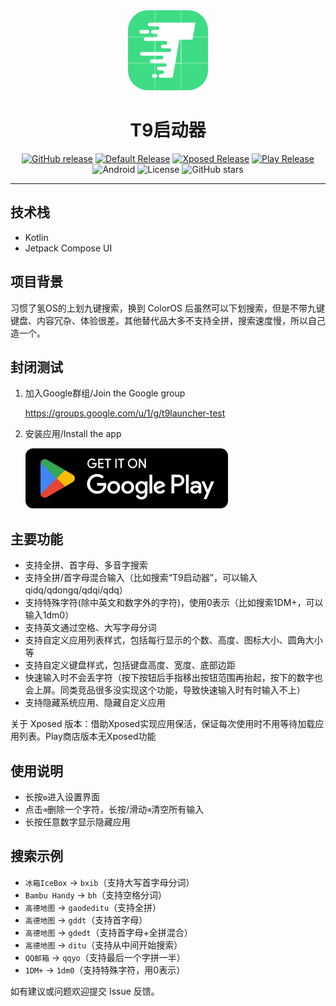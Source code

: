 <div align="center">
  <img src="./image/icon.png" alt="T9启动器" width="128" height="128">
  <h1>T9启动器</h1>

[![GitHub release](https://img.shields.io/github/v/release/h3110w0r1d-y/T9Launcher?filter=!*xposed)](https://github.com/h3110w0r1d-y/T9Launcher/releases)
[![Default Release](https://github.com/h3110w0r1d-y/T9Launcher/actions/workflows/default-release.yml/badge.svg)](https://github.com/h3110w0r1d-y/T9Launcher/actions/workflows/default-release.yml)
[![Xposed Release](https://github.com/h3110w0r1d-y/T9Launcher/actions/workflows/xposed-release.yml/badge.svg)](https://github.com/h3110w0r1d-y/T9Launcher/actions/workflows/xposed-release.yml)
[![Play Release](https://github.com/h3110w0r1d-y/T9Launcher/actions/workflows/play-release.yml/badge.svg)](https://github.com/h3110w0r1d-y/T9Launcher/actions/workflows/play-release.yml)
![Android](https://img.shields.io/badge/Android-8.0%2B-blue)
![License](https://img.shields.io/github/license/h3110w0r1d-y/T9Launcher)
![GitHub stars](https://img.shields.io/github/stars/h3110w0r1d-y/T9Launcher?style=social)
</div>

---

## 技术栈

- Kotlin
- Jetpack Compose UI

## 项目背景

习惯了氢OS的上划九键搜索，换到 ColorOS 后虽然可以下划搜索，但是不带九键键盘、内容冗杂、体验很差。其他替代品大多不支持全拼，搜索速度慢，所以自己造一个。

## 封闭测试

1. 加入Google群组/Join the Google group

    https://groups.google.com/u/1/g/t9launcher-test

2. 安装应用/Install the app

   [![Get it on Play Store](image/google-play-badges.svg)](https://play.google.com/store/apps/details?id=com.h3110w0r1d.t9launcher)

## 主要功能

- 支持全拼、首字母、多音字搜索
- 支持全拼/首字母混合输入（比如搜索“T9启动器”，可以输入qidq/qdongq/qdqi/qdq）
- 支持特殊字符(除中英文和数字外的字符)，使用0表示（比如搜索1DM+，可以输入1dm0）
- 支持英文通过空格、大写字母分词
- 支持自定义应用列表样式，包括每行显示的个数、高度、图标大小、圆角大小等
- 支持自定义键盘样式，包括键盘高度、宽度、底部边距
- 快速输入时不会丢字符（按下按钮后手指移出按钮范围再抬起，按下的数字也会上屏。同类竞品很多没实现这个功能，导致快速输入时有时输入不上）
- 支持隐藏系统应用、隐藏自定义应用

关于 Xposed 版本：借助Xposed实现应用保活，保证每次使用时不用等待加载应用列表。Play商店版本无Xposed功能

## 使用说明

- 长按`⚙️`进入设置界面
- 点击`⌫`删除一个字符，长按/滑动`⌫`清空所有输入
- 长按任意数字显示隐藏应用

## 搜索示例

- `冰箱IceBox` → `bxib`（支持大写首字母分词）
- `Bambu Handy` → `bh`（支持空格分词）
- `高德地图` → `gaodeditu`（支持全拼）
- `高德地图` → `gddt`（支持首字母）
- `高德地图` → `gdedt`（支持首字母+全拼混合）
- `高德地图` → `ditu`（支持从中间开始搜索）
- `QQ邮箱` → `qqyo`（支持最后一个字拼一半）
- `1DM+` → `1dm0`（支持特殊字符，用0表示）


如有建议或问题欢迎提交 Issue 反馈。
